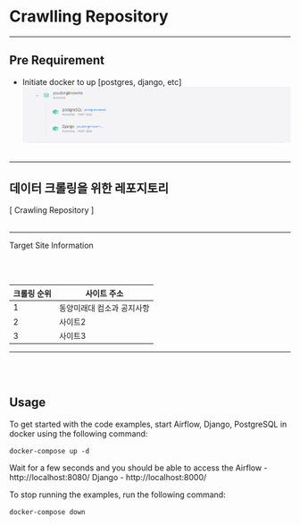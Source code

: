 
#  Crawlling Repository

----
## Pre Requirement

- Initiate docker to up [postgres, django, etc]
![docker](resources/images/docker_run.PNG)
<br></br>

----
## 데이터 크롤링을 위한 레포지토리
[ Crawling Repository ]
<br></br>

----

Target Site Information

<br></br>

|크롤링 순위|사이트 주소|
|------|---|
|1|동양미래대 컴소과 공지사항|
|2|사이트2|타겟2|
|3|사이트3|타겟3|

---

<br></br>

## Usage

To get started with the code examples, start Airflow, Django, PostgreSQL in docker using the following command:

    docker-compose up -d

Wait for a few seconds and you should be able to access the 
Airflow - http://localhost:8080/
Django - http://localhost:8000/

To stop running the examples, run the following command:

    docker-compose down








